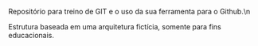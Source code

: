 Repositório para treino de GIT e o uso da sua ferramenta para o Github.\n

Estrutura baseada em uma arquitetura fictícia, somente para fins educacionais.
